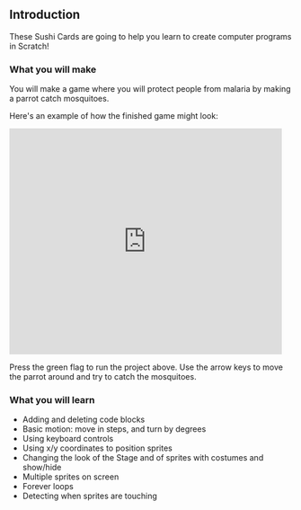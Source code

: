 ## Introduction

These Sushi Cards are going to help you learn to create computer programs in Scratch!

### What you will make

You will make a game where you will protect people from malaria by making a parrot catch mosquitoes.

Here's an example of how the finished game might look:
    
<div class="scratch-preview">
  <iframe allowtransparency="true" width="485" height="402" src="https://scratch.mit.edu/projects/embed/215534725/?autostart=false" frameborder="0"></iframe>
</div>

Press the green flag to run the project above. Use the arrow keys to move the parrot around and try to catch the mosquitoes.

### What you will learn

* Adding and deleting code blocks
* Basic motion:  move in steps, and turn by degrees
* Using keyboard controls
* Using x/y coordinates to position sprites
* Changing the look of the Stage and of sprites with costumes and show/hide
* Multiple sprites on screen
* Forever loops
* Detecting when sprites are touching
